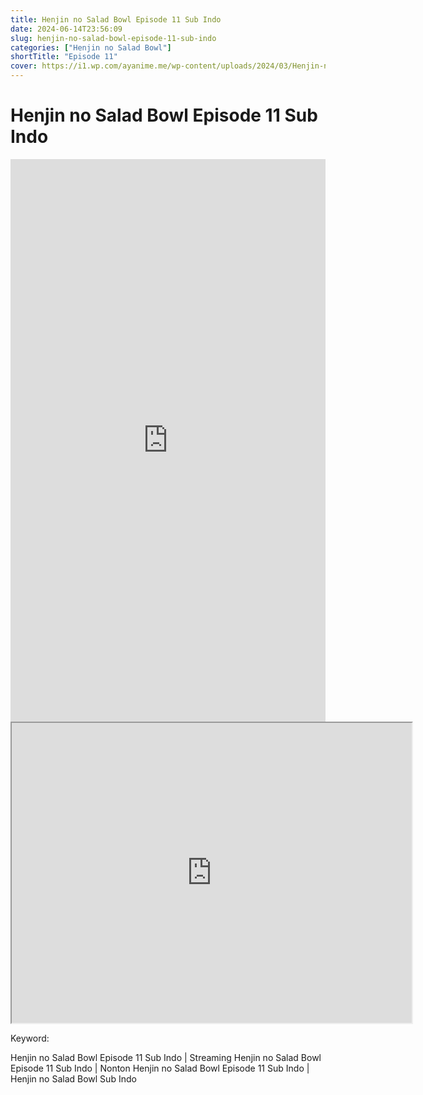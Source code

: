 ```yaml
---
title: Henjin no Salad Bowl Episode 11 Sub Indo
date: 2024-06-14T23:56:09
slug: henjin-no-salad-bowl-episode-11-sub-indo
categories: ["Henjin no Salad Bowl"]
shortTitle: "Episode 11"
cover: https://i1.wp.com/ayanime.me/wp-content/uploads/2024/03/Henjin-no-Salad-Bowl-768x1085-1.jpg
---
```


# Henjin no Salad Bowl Episode 11 Sub Indo

<iframe src="https://play.ayanime.me/include/fluidplayer/fluidplayer.php?VideoSrc1=https%3A%2F%2Fdrive.google.com%2Ffile%2Fd%2F1Q7AmzDxPsvjKUqJ0z6tcXO81mCjaZkJm%2Fpreview&VideoType1=video%2Fmp4&VideoQuality1=480p&VideoSrc2=https%3A%2F%2Fdrive.google.com%2Ffile%2Fd%2F1qKkcBxWNDpgUAyQaXlUZUnmxIGVjvsO7%2Fpreview&VideoType2=video%2Fmp4&VideoQuality2=720p&VideoSrc3=https%3A%2F%2Fdrive.google.com%2Ffile%2Fd%2F1F3jz7BXuv5pyN0sz06gcvGu86oh1Letv%2Fpreview&VideoType3=video%2Fmp4&VideoQuality3=1080p&VideoSrc4=&VideoType4=&VideoQuality4=&VideoPoster=&VideoTrack1=&kind1=&srclang1=&label1=&default1=&VideoTrack2=&kind2=&srclang2=&label2=&default2=&player=fluid+player&server=Drive+API&api=&width=100%25&height=900px" frameborder="0" width="100%" height="900px" allowfullscreen="allowfullscreen" scrolling="no"></iframe>
<iframe src="https://drive.google.com/file/d/1F3jz7BXuv5pyN0sz06gcvGu86oh1Letv/preview" width="640" height="480" allow="accelerometer; autoplay; encrypted-media; gyroscope; fullscreen; picture-in-picture" scrolling="no" seamless="" sandbox="allow-same-origin allow-scripts"></iframe>

Keyword:
<p>Henjin no Salad Bowl Episode 11 Sub Indo | Streaming Henjin no Salad Bowl Episode 11 Sub Indo | Nonton Henjin no Salad Bowl Episode 11 Sub Indo | Henjin no Salad Bowl Sub Indo</p>

